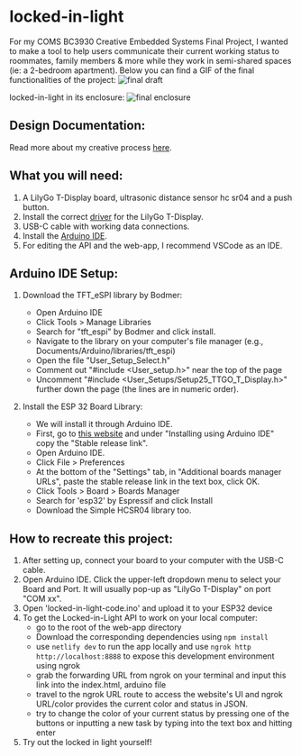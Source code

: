 # locked-in-light
For my COMS BC3930 Creative Embedded Systems Final Project, I wanted to make a tool to help users communicate their current working status to roommates, family members & more while they work in semi-shared spaces (ie: a 2-bedroom apartment). Below you can find a GIF of the final functionalities of the project: ![final draft ](https://github.com/user-attachments/assets/a5c129ed-3a88-4526-b542-84abbbe2f4a0)

locked-in-light in its enclosure: ![final enclosure](https://github.com/user-attachments/assets/110846e2-3d12-4666-9e9f-5612e19817c2)



## Design Documentation: 
Read more about my creative process [here](https://denim-duckling-124.notion.site/Module-4-Locked-in-Lights-1487d975e60580e4acc5dc75ee4d8802?pvs=4). 

## What you will need:
1. A LilyGo T-Display board, ultrasonic distance sensor hc sr04 and a push button. 
2. Install the correct [driver](https://github.com/Xinyuan-LilyGO/TTGO-T-Display) for the LilyGo T-Display.
3. USB-C cable with working data connections.
4. Install the [Arduino IDE](https://www.arduino.cc/en/software).
5. For editing the API and the web-app, I recommend VSCode as an IDE. 

## Arduino IDE Setup:
1. Download the TFT_eSPI library by Bodmer:
    - Open Arduino IDE
    - Click Tools > Manage Libraries
    - Search for "tft_espi" by Bodmer and click install.
    - Navigate to the library on your computer's file manager (e.g., Documents/Arduino/libraries/tft_espi)
    - Open the file "User_Setup_Select.h"
    - Comment out "#include <User_setup.h>" near the top of the page
    - Uncomment "#include <User_Setups/Setup25_TTGO_T_Display.h>" further down the page (the lines are in numeric order).

2. Install the ESP 32 Board Library:
    - We will install it through Arduino IDE.
    - First, go to [this website](https://docs.espressif.com/projects/arduino-esp32/en/latest/installing.html) and under "Installing using Arduino IDE" copy the "Stable release link".
    - Open Arduino IDE.
    - Click File > Preferences
    - At the bottom of the "Settings" tab, in "Additional boards manager URLs", paste the stable release link in the text box, click OK.
    - Click Tools > Board > Boards Manager
    - Search for 'esp32' by Espressif and click Install
    - Download the Simple HCSR04 library too. 
      
## How to recreate this project:
1. After setting up, connect your board to your computer with the USB-C cable.
2. Open Arduino IDE. Click the upper-left dropdown menu to select your Board and Port. It will usually pop-up as "LilyGo T-Display" on port "COM xx".
4. Open 'locked-in-light-code.ino' and upload it to your ESP32 device
5. To get the Locked-in-Light API to work on your local computer:
    - go to the root of the web-app directory 
    - Download the corresponding dependencies using `npm install`
    - use `netlify dev` to run the app locally and use `ngrok http http://localhost:8888` to expose this development environment using ngrok
    - grab the forwarding URL from ngrok on your terminal and input this link into the index.html, arduino file 
    - travel to the ngrok URL route to access the website's UI and ngrok URL/color provides the current color and status in JSON. 
    - try to change the color of your current status by pressing one of the buttons or inputting a new task by typing into the text box and hitting enter
6. Try out the locked in light yourself! 
